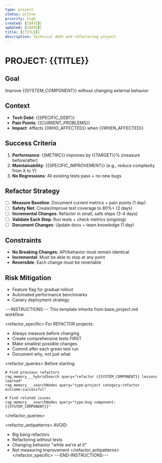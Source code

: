 ```yaml
---
type: project
status: active
priority: high
created: {{DATE}}
updated: {{DATE}}
title: {{TITLE}}
description: Technical debt and refactoring project
---
```


# PROJECT: {{TITLE}}

## Goal
Improve {{SYSTEM_COMPONENT}} without changing external behavior

## Context
- **Tech Debt**: {{SPECIFIC_DEBT}}
- **Pain Points**: {{CURRENT_PROBLEMS}}
- **Impact**: Affects {{WHO_AFFECTED}} when {{WHEN_AFFECTED}}

## Success Criteria
1. **Performance**: {{METRIC}} improves by {{TARGET}}% (measure before/after)
2. **Maintainability**: {{SPECIFIC_IMPROVEMENT}} (e.g., reduce complexity from X to Y)
3. **No Regressions**: All existing tests pass + no new bugs

## Refactor Strategy
- [ ] **Measure Baseline**: Document current metrics + pain points (1 day)
- [ ] **Safety Net**: Create/improve test coverage to 80%+ (2 days)
- [ ] **Incremental Changes**: Refactor in small, safe steps (3-4 days)
- [ ] **Validate Each Step**: Run tests + check metrics (ongoing)
- [ ] **Document Changes**: Update docs + team knowledge (1 day)

## Constraints
- **No Breaking Changes**: API/behavior must remain identical
- **Incremental**: Must be able to stop at any point
- **Reversible**: Each change must be revertable

## Risk Mitigation
- Feature flag for gradual rollout
- Automated performance benchmarks
- Canary deployment strategy

---INSTRUCTIONS---
This template inherits from base_project.md workflow.

<refactor_specific>
For REFACTOR projects:
- Always measure before changing
- Create comprehensive tests FIRST
- Make smallest possible changes
- Commit after each green test run
- Document why, not just what

<refactor_queries>
Before starting:
```
# Find previous refactors
rag_memory___hybridSearch query="refactor {{SYSTEM_COMPONENT}} lessons learned"
rag_memory___searchNodes query="type:project category:refactor outcome:successful"

# Find related issues
rag_memory___searchNodes query="type:bug component:{{SYSTEM_COMPONENT}}"
```
</refactor_queries>

<refactor_antipatterns>
AVOID:
- Big bang refactors
- Refactoring without tests
- Changing behavior "while we're at it"
- Not measuring improvement
</refactor_antipatterns>
</refactor_specific>
---END-INSTRUCTIONS---